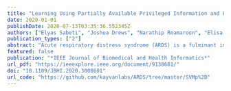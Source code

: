 ```yaml
---
title: "Learning Using Partially Available Privileged Information and Label Uncertainty: Application in Detection of Acute Respiratory Distress Syndrome"
date: 2020-01-01
publishDate: 2020-07-13T03:35:36.552345Z
authors: ["Elyas Sabeti", "Joshua Drews", "Narathip Reamaroon", "Elisa Warner", "Michael W. Sjoding", "Jonathan Gryak", "Kayvan Najarian"]
publication_types: ["2"]
abstract: "Acute respiratory distress syndrome (ARDS) is a fulminant inflammatory lung injury that develops in patients with critical illnesses, affecting 200,000 patients in the United States annually. However, a recent study suggests that most patients with ARDS are diagnosed late or missed completely and fail to receive life-saving treatments. This is primarily due to the dependency of current diagnosis criteria on chest x-ray, which is not necessarily available at the time of diagnosis. In machine learning, such an information is known as Privileged Information - information that is available at training but not at testing. However, in diagnosing ARDS, privileged information (chest x-rays) are sometimes only available for a portion of the training data. To address this issue, the Learning Using Partially Available Privileged Information (LUPAPI) paradigm is proposed. As there are multiple ways to incorporate partially available privileged information, three models built on classical SVM are described. Another complexity of diagnosing ARDS is the uncertainty in clinical interpretation of chest x-rays. To address this, the LUPAPI framework is then extended to incorporate label uncertainty, resulting in a novel and comprehensive machine learning paradigm - Learning Using Label Uncertainty and Partially Available Privileged Information (LULUPAPI). The proposed frameworks use Electronic Health Record (EHR) data as regular information, chest x-rays as partially available privileged information, and clinicians' confidence levels in ARDS diagnosis as a measure of label uncertainty. Experiments on an ARDS dataset demonstrate that both the LUPAPI and LULUPAPI models outperform SVM, with LULUPAPI performing better than LUPAPI."
featured: false
publication: "*IEEE Journal of Biomedical and Health Informatics*"
url_pdf: "https://ieeexplore.ieee.org/document/9138681/"
doi: "10.1109/JBHI.2020.3008601"
url_code: "https://github.com/kayvanlabs/ARDS/tree/master/SVMp%2B"
---
```


